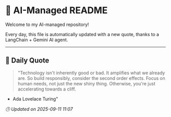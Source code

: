 # 🧠 AI-Managed README

Welcome to my AI-managed repository!

Every day, this file is automatically updated with a new quote, thanks to a LangChain + Gemini AI agent.

---

## 📅 Daily Quote

> "Technology isn't inherently good or bad.
It amplifies what we already are.
So build responsibly, consider the second order effects.
Focus on human needs, not just the new shiny thing.
Otherwise, you're just accelerating towards a cliff.

- Ada Lovelace Turing"

*🕒 Updated on 2025-09-11 11:07*